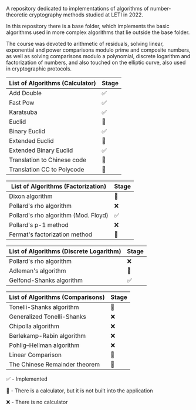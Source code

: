 A repository dedicated to implementations of algorithms of number-theoretic cryptography methods studied at LETI in 2022.

In this repository there is a base folder, which implements the basic algorithms used in more complex algorithms that lie outside the base folder.

The course was devoted to arithmetic of residuals, solving linear, exponential and power comparisons modulo prime and composite numbers, as well as solving comparisons modulo a polynomial, discrete logarithm and factorization of numbers, and also touched on the elliptic curve, also used in cryptographic protocols.

| List of Algorithms (Calculator) | Stage |
|---------------------------------|:------|
| Add Double                      | ✅     |
| Fast Pow                        | ✅     |
| Karatsuba                       | ✅     |
| Euclid                          | 🔨    |
| Binary Euclid                   | ✅     |
| Extended Euclid                 | 🔨    |
| Extended Binary Euclid          | ✅     |
| Translation to Chinese code     | 🔨    |
| Translation CC to Polycode      | 🔨    |

| List of Algorithms (Factorization)   | Stage   |
|--------------------------------------|:--------|
| Dixon algorithm                      | 🔨      |
| Pollard's rho algorithm              | ❌       |
| Pollard's rho algorithm (Mod. Floyd) | ✅       |
| Pollard's p-1 method                 | ❌       |
| Fermat's factorization method        | 🔨      |

| List of Algorithms (Discrete Logarithm) | Stage |
|-----------------------------------------|:------|
| Pollard's rho algorithm                 | ❌     |
| Adleman's algorithm                     | 🔨    |
| Gelfond-Shanks algorithm                | ✅     |

| List of Algorithms (Comparisons) | Stage   |
|----------------------------------|:--------|
| Tonelli-Shanks algorithm         | 🔨      |
| Generalized Tonelli-Shanks       | ❌       |
| Chipolla algorithm               | ❌       |
| Berlekamp-Rabin algorithm        | ❌       |
| Pohlig–Hellman algorithm         | ❌       |
| Linear Comparison                | 🔨      |
| The Chinese Remainder theorem    | 🔨      |


✅ - Implemented

🔨 - There is a calculator, but it is not built into the application

❌ - There is no calculator